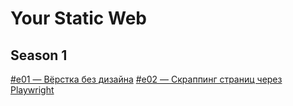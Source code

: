 # Your Static Web

## Season 1
[#e01 — Вёрстка без дизайна](./s01/e01/)
[#e02 — Скраппинг страниц через Playwright](./s01/e02/)
